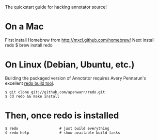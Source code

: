 The quickstart guide for hacking annotator source!

# On a Mac
First install Homebrew from http://mxcl.github.com/homebrew/
Next install redo
    $ brew install redo

# On Linux (Debian, Ubuntu, etc.)
Building the packaged version of Annotator requires Avery Pennarun's excellent [redo build tool](https://github.com/apenwarr/redo).

    $ git clone git://github.com/apenwarr/redo.git
    $ cd redo && make install
    
# Then, once redo is installed

    $ redo                   # just build everything
    $ redo help              # show available build tasks
